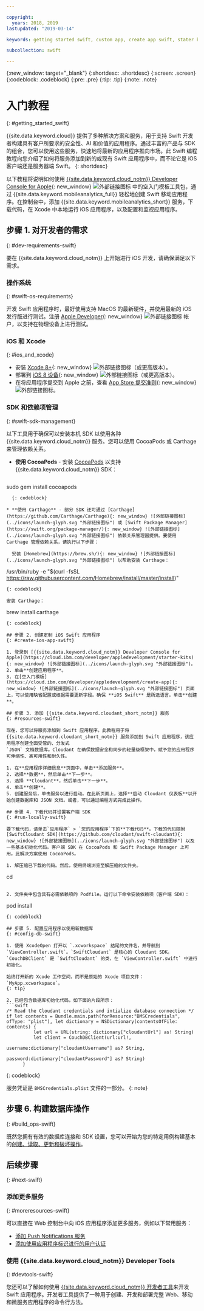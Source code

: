 ```yaml
---

copyright:
  years: 2018, 2019
lastupdated: "2019-03-14"

keywords: getting started swift, custom app, create app swift, stater kit swift, apple app swift, swift dependency, ios development

subcollection: swift

---
```


{:new_window: target="_blank"}
{:shortdesc: .shortdesc}
{:screen: .screen}
{:codeblock: .codeblock}
{:pre: .pre}
{:tip: .tip}
{:note: .note}

# 入门教程
{: #getting_started_swift}

{{site.data.keyword.cloud}} 提供了多种解决方案和服务，用于支持 Swift 开发者构建具有客户所要求的安全性、AI 和价值的应用程序。通过丰富的产品与 SDK 的组合，您可以使用这些服务，快速地将最新的应用程序推向市场。此 Swift 编程教程向您介绍了如何将服务添加到新的或现有 Swift 应用程序中，而不论它是 iOS 客户端还是服务器端 Swift。
{: shortdesc}

以下教程将说明如何使用 [{{site.data.keyword.cloud_notm}} Developer Console for Apple](https://cloud.ibm.com/developer/appledevelopment/starter-kits){: new_window} ![外部链接图标](../icons/launch-glyph.svg "外部链接图标") 中的空入门模板工具包，通过 {{site.data.keyword.mobileanalytics_full}} 轻松地创建 Swift 移动应用程序。在控制台中，添加 {{site.data.keyword.mobileanalytics_short}} 服务，下载代码，在 Xcode 中本地运行 iOS 应用程序，以及配置和监视应用程序。

## 步骤 1. 对开发者的需求
{: #dev-requirements-swift}

要在 {{site.data.keyword.cloud_notm}} 上开始进行 iOS 开发，请确保满足以下需求。

### 操作系统
{: #swift-os-requirements}

开发 Swift 应用程序时，最好使用支持 MacOS 的最新硬件，并使用最新的 iOS 发行版进行测试。注册 [Apple Developer](https://developer.apple.com/){: new_window} ![外部链接图标](../icons/launch-glyph.svg "外部链接图标") 帐户，以支持在物理设备上进行测试。

### iOS 和 Xcode
{: #ios_and_xcode}

- 安装 [Xcode 8+](https://developer.apple.com/xcode/){: new_window} ![外部链接图标](../icons/launch-glyph.svg "外部链接图标")（或更高版本）。
- 部署到 [iOS 8 设备](https://support.apple.com/downloads/ios){: new_window} ![外部链接图标](../icons/launch-glyph.svg "外部链接图标")（或更高版本）。
- 在将应用程序提交到 Apple 之前，查看 [App Store 提交准则](https://developer.apple.com/app-store/guidelines/){: new_window} ![外部链接图标](../icons/launch-glyph.svg "外部链接图标")。

### SDK 和依赖项管理
{: #swift-sdk-management}

以下工具用于确保可以安装本机 SDK 以使用各种 {{site.data.keyword.cloud_notm}} 服务。您可以使用 CocoaPods 或 Carthage 来管理依赖关系。

* **使用 CocoaPods** - 安装 [CocoaPods](https://cocoapods.org/) 以支持 {{site.data.keyword.cloud_notm}} SDK：
  ```
sudo gem install cocoapods
```
  {: codeblock}

* **使用 Carthage** - 部分 SDK 还可通过 [Carthage](https://github.com/Carthage/Carthage){: new_window} ![外部链接图标](../icons/launch-glyph.svg "外部链接图标") 或 [Swift Package Manager](https://swift.org/package-manager/){: new_window} ![外部链接图标](../icons/launch-glyph.svg "外部链接图标") 依赖关系管理器提供。要使用 Carthage 管理依赖关系，请执行以下步骤：

  安装 [Homebrew](https://brew.sh/){: new_window} ![外部链接图标](../icons/launch-glyph.svg "外部链接图标") 以帮助安装 Carthage：
  ```
  /usr/bin/ruby -e "$(curl -fsSL https://raw.githubusercontent.com/Homebrew/install/master/install)"
  ```
  {: codeblock}

  安装 Carthage：
  ```
  brew install carthage
  ```
  {: codeblock}

## 步骤 2. 创建定制 iOS Swift 应用程序
{: #create-ios-app-swift}

1. 登录到 [{{site.data.keyword.cloud_notm}} Developer Console for Apple](https://cloud.ibm.com/developer/appledevelopment/starter-kits){: new_window} ![外部链接图标](../icons/launch-glyph.svg "外部链接图标")。
2. 单击**创建应用程序**。
3. 在[空入门模板](https://cloud.ibm.com/developer/appledevelopment/create-app){: new_window} ![外部链接图标](../icons/launch-glyph.svg "外部链接图标") 页面上，可以使用缺省配置或根据需要更新字段。确保 **iOS Swift** 是所选语言。单击**创建**。

## 步骤 3. 添加 {{site.data.keyword.cloudant_short_notm}} 服务
{: #resources-swift}

现在，您可以将服务添加到 Swift 应用程序。此教程用于将 {{site.data.keyword.cloudant_short_notm}} 服务添加到 Swift 应用程序，该应用程序创建全面受管的、分发式
`JSON` 文档数据库。Cloudant 在确保数据安全和同步的轻量级框架中，赋予您的应用程序可伸缩性、高可用性和耐久性。

1. 在**应用程序详细信息**页面中，单击**添加服务**。
2. 选择**数据**，然后单击**下一步**。
3. 选择 **Cloudant**，然后单击**下一步**。
4. 单击**创建**。
5. 创建服务后，单击服务以进行启动。在此新页面上，选择**启动 Cloudant 仪表板**以开始创建数据库和 JSON 文档。或者，可以通过编程方式完成此操作。

## 步骤 4. 下载代码并设置客户端 SDK
{: #run-locally-swift}

要下载代码，请单击`应用程序` > `您的应用程序`下的**下载代码**。下载的代码随附 [SwiftCloudant SDK](https://github.com/cloudant/swift-cloudant){: new_window} ![外部链接图标](../icons/launch-glyph.svg "外部链接图标") 以及一些基本初始化代码。客户端 SDK 在 CocoaPods 和 Swift Package Manager 上可用。此解决方案使用 CocoaPods。

1. 解压缩已下载的代码。然后，使用终端浏览至解压缩的文件夹。
  ```
  cd <Name of Project>
  ```

2. 文件夹中包含具有必需依赖项的 Podfile。运行以下命令安装依赖项（客户端 SDK）：
  ```
  pod install
  ```
  {: codeblock}

## 步骤 5. 配置应用程序以使用新数据库
{: #config-db-swift}

1. 使用 XcodeOpen 打开以 `.xcworkspace` 结尾的文件名，并导航到 `ViewController.swift`。`SwiftCloudant` 是核心的 Cloudant SDK。`CouchDBClient` 是 `SwiftCloudant` 的类，在 `ViewController.swift` 中进行初始化。

  始终打开新的 Xcode 工作空间，而不是原始的 Xcode 项目文件：`MyApp.xcworkspace`。
  {: tip}

2. 已经包含数据库初始化代码，如下面的片段所示：
  ```swift
  /* Read the Cloudant credentials and intialize database connection */
  if let contents = Bundle.main.path(forResource:"BMSCredentials", ofType: "plist"), let dictionary = NSDictionary(contentsOfFile: contents) {
            let url = URL(string: dictionary["cloudantUrl"] as! String)
            let client = CouchDBClient(url:url!,
                                       username:dictionary["cloudantUsername"] as? String,
                                       password:dictionary["cloudantPassword"] as? String)
        }
  ```
  {: codeblock}

  服务凭证是 `BMSCredentials.plist` 文件的一部分。
  {: note}

## 步骤 6. 构建数据库操作
{: #build_ops-swift}

既然您拥有有效的数据库连接和 SDK 设置，您可以开始为您的特定用例构建基本的[创建、读取、更新和破坏操作](/docs/swift/data?topic=swift-cloudant#cloudant)。

## 后续步骤
{: #next-swift}

### 添加更多服务
{: #moreresources-swift}

可以直接在 Web 控制台中向 iOS 应用程序添加更多服务，例如以下常用服务：

* [添加 Push Notifications 服务](/docs/services/mobilepush?topic=mobile-pushnotification-gettingstartedtemplate#gettingstartedtemplate)
* [添加使用应用程序标识进行的用户认证](/docs/services/appid?topic=appid-getting-started#getting-started)

### 使用 {{site.data.keyword.cloud_notm}} Developer Tools
{: #devtools-swift}

您还可以了解如何使用 [{{site.data.keyword.cloud_notm}} 开发者工具](/docs/cli?topic=cloud-cli-ibmcloud-cli#ibmcloud-cli)来开发 Swift 应用程序。开发者工具提供了一种用于创建、开发和部署完整 Web、移动和微服务应用程序的命令行方法。
